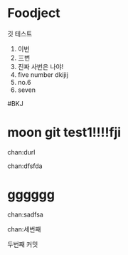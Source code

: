 # Foodject 

깃 테스트

   
1. 이번
2. 三번
3. 진짜 사번은 나야!
4. five number dkijij
5. no.6
6. seven

#BKJ

# moon git test1!!!!fji

chan:durl

chan:dfsfda
# gggggg
chan:sadfsa

chan:세번째

두번째 커밋







